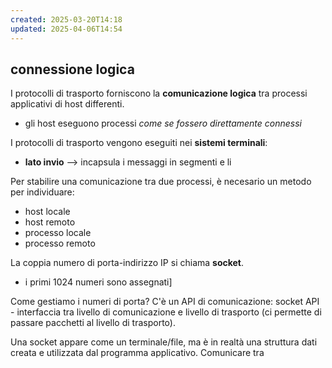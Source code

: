 ```yaml
---
created: 2025-03-20T14:18
updated: 2025-04-06T14:54
---
```

## connessione logica
I protocolli di trasporto forniscono la **comunicazione logica** tra processi applicativi di host differenti.
- gli host eseguono processi *come se fossero direttamente connessi* 

I protocolli di trasporto vengono eseguiti nei **sistemi terminali**:
- **lato invio** ⟶ incapsula i messaggi in segmenti e li

Per stabilire una comunicazione tra due processi, è necesario un metodo per individuare:
- host locale
- host remoto
- processo locale
- processo remoto

La coppia numero di porta-indirizzo IP si chiama **socket**.


- i primi 1024 numeri sono assegnati]

Come gestiamo i numeri di porta? C'è un API di comunicazione: socket API - interfaccia tra livello di comunicazione e livello di trasporto (ci permette di passare pacchetti al livello di trasporto).

Una socket appare come un terminale/file, ma è in realtà una struttura dati creata e utilizzata dal programma applicativo. 
Comunicare tra 